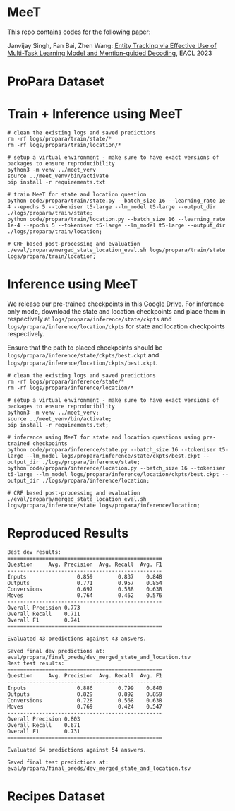 # MeeT

This repo contains codes for the following paper:

Janvijay Singh, Fan Bai, Zhen Wang: [Entity Tracking via Effective Use of Multi-Task Learning Model and Mention-guided Decoding](https://arxiv.org/pdf/2210.06444.pdf), EACL 2023

# ProPara Dataset

# Train + Inference using MeeT

```
# clean the existing logs and saved predictions
rm -rf logs/propara/train/state/*
rm -rf logs/propara/train/location/*

# setup a virtual environment - make sure to have exact versions of packages to ensure reproducibility
python3 -m venv ../meet_venv
source ../meet_venv/bin/activate
pip install -r requirements.txt

# train MeeT for state and location question
python code/propara/train/state.py --batch_size 16 --learning_rate 1e-4 --epochs 5 --tokeniser t5-large --lm_model t5-large --output_dir ./logs/propara/train/state;
python code/propara/train/location.py --batch_size 16 --learning_rate 1e-4 --epochs 5 --tokeniser t5-large --lm_model t5-large --output_dir ./logs/propara/train/location;

# CRF based post-processing and evaluation
./eval/propara/merged_state_location_eval.sh logs/propara/train/state logs/propara/train/location;
```

# Inference using MeeT
We release our pre-trained checkpoints in this [Google Drive](https://drive.google.com/drive/folders/1a9SIgd2lYKjLuvisFpENUW1ZvcGeLAiq?usp=sharing). For inference only mode, download the state and location checkpoints and place them in respectively at `logs/propara/inference/state/ckpts` and `logs/propara/inference/location/ckpts` for state and location checkpoints respectively. 

Ensure that the path to placed checkpoints should be `logs/propara/inference/state/ckpts/best.ckpt` and `logs/propara/inference/location/ckpts/best.ckpt`.

```
# clean the existing logs and saved predictions
rm -rf logs/propara/inference/state/*
rm -rf logs/propara/inference/location/*

# setup a virtual environment - make sure to have exact versions of packages to ensure reproducibility
python3 -m venv ../meet_venv;
source ../meet_venv/bin/activate;
pip install -r requirements.txt;

# inference using MeeT for state and location questions using pre-trained checkpoints
python code/propara/inference/state.py --batch_size 16 --tokeniser t5-large --lm_model logs/propara/inference/state/ckpts/best.ckpt --output_dir ./logs/propara/inference/state;
python code/propara/inference/location.py --batch_size 16 --tokeniser t5-large --lm_model logs/propara/inference/location/ckpts/best.ckpt --output_dir ./logs/propara/inference/location;

# CRF based post-processing and evaluation
./eval/propara/merged_state_location_eval.sh logs/propara/inference/state logs/propara/inference/location;
```

# Reproduced Results
```
Best dev results:
=================================================
Question     Avg. Precision  Avg. Recall  Avg. F1
-------------------------------------------------
Inputs                0.859        0.837    0.848
Outputs               0.771        0.957    0.854
Conversions           0.697        0.588    0.638
Moves                 0.764        0.462    0.576
-------------------------------------------------
Overall Precision 0.773                          
Overall Recall    0.711                          
Overall F1        0.741                          
=================================================

Evaluated 43 predictions against 43 answers.

Saved final dev predictions at: eval/propara/final_preds/dev_merged_state_and_location.tsv
Best test results:
=================================================
Question     Avg. Precision  Avg. Recall  Avg. F1
-------------------------------------------------
Inputs                0.886        0.799    0.840
Outputs               0.829        0.892    0.859
Conversions           0.728        0.568    0.638
Moves                 0.769        0.424    0.547
-------------------------------------------------
Overall Precision 0.803                          
Overall Recall    0.671                          
Overall F1        0.731                          
=================================================

Evaluated 54 predictions against 54 answers.

Saved final test predictions at: eval/propara/final_preds/dev_merged_state_and_location.tsv
```

# Recipes Dataset